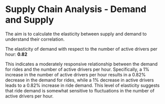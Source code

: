 # Supply Chain Analysis - Demand and Supply

The aim is to calculate the elasticity between supply and demand to understand their correlation.

The elasticity of demand with respect to the number of active drivers per hour: **0.82**

This indicates a moderately responsive relationship between the demand for rides and the number of active drivers per hour. Specifically, a 1% increase in the number of active drivers per hour results in a 0.82% decrease in the demand for rides, while a 1% decrease in active drivers leads to a 0.82% increase in ride demand. This level of elasticity suggests that ride demand is somewhat sensitive to fluctuations in the number of active drivers per hour.








